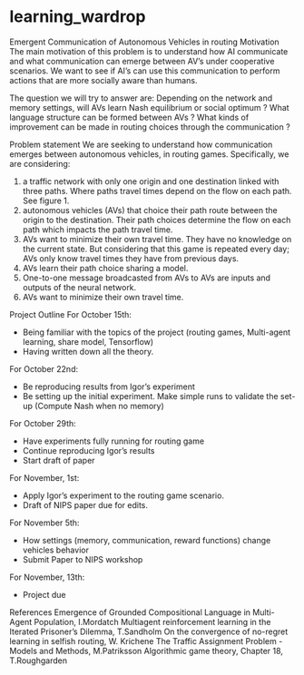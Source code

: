 # learning_wardrop

Emergent Communication of Autonomous Vehicles in routing
Motivation
The main motivation of this problem is to understand how AI communicate and what communication can emerge between AV’s under cooperative scenarios. We want to see if AI’s can use this communication to perform actions that are more socially aware than humans. 

The question we will try to answer are: 
Depending on the network and memory settings, will AVs learn Nash equilibrium or social optimum ? 
What language structure can be formed between AVs ? 
What kinds of improvement can be made in routing choices through the communication ?

Problem statement
We are seeking to understand how communication emerges between autonomous vehicles, in routing games. Specifically, we are considering:

1. a traffic network with only one origin and one destination linked with three paths. Where paths travel times depend on the flow on each path. See figure 1.
2. autonomous vehicles (AVs) that choice their path route between the origin to the destination. Their path choices determine the flow on each path which impacts the path travel time.
3. AVs want to minimize their own travel time. They have no knowledge on the current state. But considering that this game is repeated every day; AVs only know travel times they have from previous days.
4. AVs learn their path choice sharing a model.
5. One-to-one message broadcasted from AVs to AVs are inputs and outputs of the neural network.
6. AVs want to minimize their own travel time.

Project Outline
For October 15th:

- Being familiar with the topics of the project (routing games, Multi-agent learning, share model, Tensorflow)
- Having written down all the theory.

For October 22nd: 

- Be reproducing results from Igor’s experiment
- Be setting up the initial experiment. Make simple runs to validate the set-up (Compute Nash when no memory)

For October 29th:

- Have experiments fully running for routing game
- Continue reproducing Igor’s results
- Start draft of paper

For November, 1st:

- Apply Igor’s experiment to the routing game scenario. 
- Draft of NIPS paper due for edits.

For November 5th:

- How settings (memory, communication, reward functions) change vehicles behavior
- Submit Paper to NIPS workshop 

For November, 13th:

- Project due

References
Emergence of Grounded Compositional Language in Multi-Agent Population, I.Mordatch
Multiagent reinforcement learning in the Iterated Prisoner’s Dilemma, T.Sandholm
On the convergence of no-regret learning in selfish routing, W. Krichene
The Traffic Assignment Problem - Models and Methods, M.Patriksson
Algorithmic game theory, Chapter 18, T.Roughgarden
